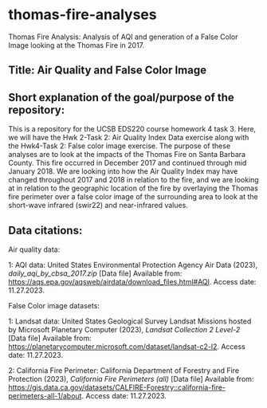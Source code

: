 # thomas-fire-analyses
Thomas Fire Analysis: Analysis of AQI and generation of a False Color Image looking at the Thomas Fire in 2017. 

## Title: Air Quality and False Color Image

## Short explanation of the goal/purpose of the repository:

This is a repository for the UCSB EDS220 course homework 4 task 3. Here, we will have the Hwk 2-Task 2: Air Quality Index Data exercise along with the Hwk4-Task 2: False color image exercise. The purpose of these analyses are to look at the impacts of the Thomas Fire on Santa Barbara County. This fire occurred in December 2017 and continued through mid January 2018. We are looking into how the Air Quality Index may have changed throughout 2017 and 2018 in relation to the fire, and we are looking at in relation to the geographic location of the fire by overlaying the Thomas fire perimeter over a false color image of the surrounding area to look at the short-wave infrared (swir22) and near-infrared values. 

## Data citations: 

Air quality data:

1: AQI data: United States Environmental Protection Agency Air Data (2023), *daily_aqi_by_cbsa_2017.zip* [Data file] Available from: https://aqs.epa.gov/aqsweb/airdata/download_files.html#AQI. Access date: 11.27.2023. 

False Color image datasets:

1: Landsat data: United States Geological Survey Landsat Missions hosted by Microsoft Planetary Computer (2023), *Landsat Collection 2 Level-2* [Data file] Available from: https://planetarycomputer.microsoft.com/dataset/landsat-c2-l2. Access date: 11.27.2023. 

2: California Fire Perimeter: California Department of Forestry and Fire Protection (2023), *California Fire Perimeters (all)* [Data file] Available from: https://gis.data.ca.gov/datasets/CALFIRE-Forestry::california-fire-perimeters-all-1/about. Access date: 11.27.2023. 

